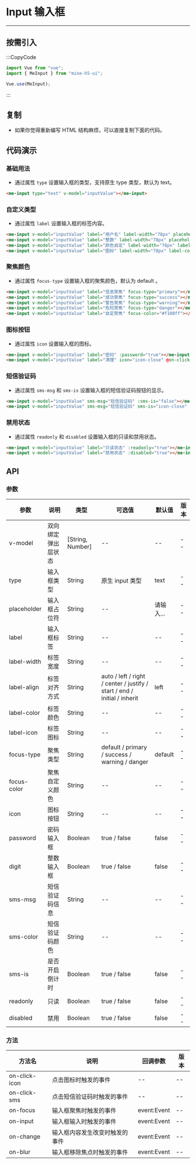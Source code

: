 # Input 输入框

---

## 按需引入

:::CopyCode

```JavaScript
import Vue from "vue";
import { MeInput } from "mine-h5-ui";

Vue.use(MeInput);
```

:::

## 复制

- 如果你觉得重新编写 HTML 结构麻烦，可以直接复制下面的代码。

## 代码演示

### 基础用法

- 通过属性 `type` 设置输入框的类型，支持原生 type 类型，默认为 text。

```HTML
<me-input type="text" v-model="inputValue"></me-input>
```

### 自定义类型

- 通过属性 `label` 设置输入框的标签内容。

```HTML
<me-input v-model="inputValue" label="用户名" label-width="78px" placeholder="请输入用户名"></me-input>
<me-input v-model="inputValue" label="整数" label-width="78px" placeholder="请输入整数" :digit="true"></me-input>
<me-input v-model="inputValue" label="颜色自定" label-width="78px" label-color="#f60" placeholder="请输入文本"></me-input>
<me-input v-model="inputValue" label="图标" label-width="78px" label-color="#ec632f" label-icon="icon-star" placeholder="请输入文本"></me-input>
```

### 聚焦颜色

- 通过属性 `focus-type` 设置输入框的聚焦颜色，默认为 default 。

```HTML
<me-input v-model="inputValue" label="信息聚焦" focus-type="primary"></me-input>
<me-input v-model="inputValue" label="成功聚焦" focus-type="success"></me-input>
<me-input v-model="inputValue" label="警告聚焦" focus-type="warning"></me-input>
<me-input v-model="inputValue" label="危险聚焦" focus-type="danger"></me-input>
<me-input v-model="inputValue" label="自定聚焦" focus-color="#f100ff"></me-input>
```

### 图标按钮

- 通过属性 `icon` 设置输入框的图标。

```HTML
<me-input v-model="inputValue" label="密码" :password="true"></me-input>
<me-input v-model="inputValue" label="清理" icon="icon-close" @on-click-icon="handleIcon"></me-input>
```

### 短信验证码

- 通过属性 `sms-msg` 和 `sms-is` 设置输入框的短信验证码按钮的显示。

```HTML
<me-input v-model="inputValue" sms-msg="短信验证码" :sms-is="false"></me-input>
<me-input v-model="inputValue" sms-msg="短信验证码" sms-is="icon-close" sms-color="#549ff2" placeholder="自定义验证码颜色" @on-click-sms="handleSMS"></me-input>
```

### 禁用状态

- 通过属性 `readonly` 和 `disabled` 设置输入框的只读和禁用状态。

```HTML
<me-input v-model="inputValue" label="只读状态" :readonly="true"></me-input>
<me-input v-model="inputValue" label="禁用状态" :disabled="true"></me-input>
```

## API

### 参数

| 参数        | 说明               | 类型             | 可选值                                                                   | 默认值    | 版本 |
| ----------- | ------------------ | ---------------- | ------------------------------------------------------------------------ | --------- | ---- |
| v-model     | 双向绑定弹出层状态 | [String, Number] | --                                                                       | --        | --   |
| type        | 输入框类型         | String           | 原生 input 类型                                                          | text      | --   |
| placeholder | 输入框占位符       | String           | --                                                                       | 请输入... | --   |
| label       | 输入框标签         | String           | --                                                                       | --        | --   |
| label-width | 标签宽度           | String           | --                                                                       | --        | --   |
| label-align | 标签对齐方式       | String           | auto / left / right / center / justify / start / end / initial / inherit | left      | --   |
| label-color | 标签颜色           | String           | --                                                                       | --        | --   |
| label-icon  | 标签图标           | String           | --                                                                       | --        | --   |
| focus-type  | 聚焦类型           | String           | default / primary / success / warning / danger                           | default   | --   |
| focus-color | 聚焦自定义颜色     | String           | --                                                                       | --        | --   |
| icon        | 图标按钮           | String           | --                                                                       | --        | --   |
| password    | 密码输入框         | Boolean          | true / false                                                             | false     | --   |
| digit       | 整数输入框         | Boolean          | true / false                                                             | false     | --   |
| sms-msg     | 短信验证码信息     | String           | --                                                                       | --        | --   |
| sms-color   | 短信验证码颜色     | String           | --                                                                       | --        | --   |
| sms-is      | 是否开启倒计时     | Boolean          | true / false                                                             | false     | --   |
| readonly    | 只读               | Boolean          | true / false                                                             | false     | --   |
| disabled    | 禁用               | Boolean          | true / false                                                             | false     | --   |

### 方法

| 方法名        | 说明                           | 回调参数    | 版本 |
| ------------- | ------------------------------ | ----------- | ---- |
| on-click-icon | 点击图标时触发的事件           | --          | --   |
| on-click-sms  | 点击短信验证码时触发的事件     | --          | --   |
| on-focus      | 输入框聚焦时触发的事件         | event:Event | --   |
| on-input      | 输入框输入时触发的事件         | event:Event | --   |
| on-change     | 输入框内容发生改变时触发的事件 | event:Event | --   |
| on-blur       | 输入框移除焦点时触发的事件     | event:Event | --   |
